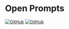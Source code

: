 # Open Prompts

[![GitHub](https://img.shields.io/github/license/Project-OpenBytes/open-prompts)](https://github.com/Project-OpenBytes/open-prompts/blob/main/LICENSE-CODE)
[![GitHub](https://img.shields.io/badge/license-CDLA--Permissive--2.0-green)](https://github.com/Project-OpenBytes/open-prompts/blob/main/LICENSE-DATA)
